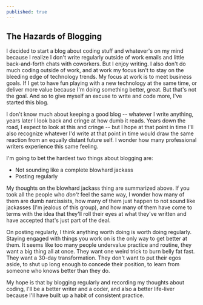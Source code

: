```yaml
---
published: true
---
```

## The Hazards of Blogging

I decided to start a blog about coding stuff and whatever's on my mind because I realize I don't write regularly outside of work emails and little back-and-forth chats with coworkers. But I enjoy writing. I also don't do much coding outside of work, and at work my focus isn't to stay on the bleeding edge of technology trends. My focus at work is to meet business goals. If I get to have fun playing with a new technology at the same time, or deliver more value because I'm doing something better, great. But that's not the goal. And so to give myself an excuse to write and code more, I've started this blog.

I don't know much about keeping a good blog -- whatever I write anything, years later I look back and cringe at how dumb it reads. Years down the road, I expect to look at this and cringe -- but I hope at that point in time I'll also recognize whatever I'd write at that point in time would draw the same reaction from an equally distant future self. I wonder how many professional writers experience this same feeling.

I'm going to bet the hardest two things about blogging are:
* Not sounding like a complete blowhard jackass
* Posting regularly

My thoughts on the blowhard jackass thing are summarized above. If you took all the people who _don't_ feel the same way, I wonder how many of them are dumb narcissists, how many of them just happen to not sound like jackasses (I'm jealous of this group), and how many of them have come to terms with the idea that they'll roll their eyes at what they've written and have accepted that's just part of the deal.

On posting regularly, I think anything worth doing is worth doing regularly. Staying engaged with things you work on is the only way to get better at them. It seems like too many people undervalue practice and routine, they want a big thing all at once. They want one weird trick to burn belly fat fast. They want a 30-day transformation. They don't want to put their egos aside, to shut up long enough to concede their position, to learn from someone who knows better than they do.

My hope is that by blogging regularly and recording my thoughts about coding, I'll be a better writer and a coder, and also a better life-liver because I'll have built up a habit of consistent practice.
